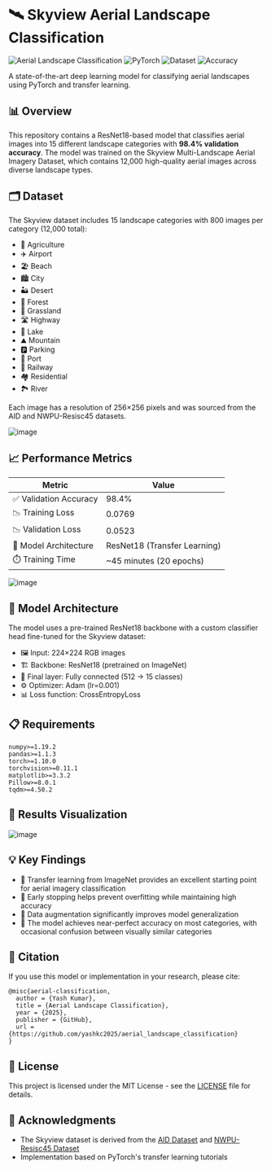 # 🛰️ Skyview Aerial Landscape Classification

![Aerial Landscape Classification](https://img.shields.io/badge/Computer%20Vision-Aerial%20Classification-brightgreen)
![PyTorch](https://img.shields.io/badge/PyTorch-1.10+-blue)
![Dataset](https://img.shields.io/badge/Dataset-Skyview-orange)
![Accuracy](https://img.shields.io/badge/Accuracy-98.4%25-success)

A state-of-the-art deep learning model for classifying aerial landscapes using PyTorch and transfer learning.

## 📊 Overview

This repository contains a ResNet18-based model that classifies aerial images into 15 different landscape categories with **98.4% validation accuracy**. The model was trained on the Skyview Multi-Landscape Aerial Imagery Dataset, which contains 12,000 high-quality aerial images across diverse landscape types.

## 🗂️ Dataset

The Skyview dataset includes 15 landscape categories with 800 images per category (12,000 total):

- 🌾 Agriculture
- ✈️ Airport
- 🏖️ Beach
- 🏙️ City
- 🏜️ Desert
- 🌲 Forest
- 🌿 Grassland
- 🛣️ Highway
- 🌊 Lake
- ⛰️ Mountain
- 🅿️ Parking
- 🚢 Port
- 🚂 Railway
- 🏘️ Residential
- 🏞️ River

Each image has a resolution of 256×256 pixels and was sourced from the AID and NWPU-Resisc45 datasets.

![image](https://github.com/user-attachments/assets/3b92181c-2eba-4a0a-b205-3622e0cb604b)


## 📈 Performance Metrics

| Metric | Value |
|--------|-------|
| ✅ Validation Accuracy | 98.4% |
| 📉 Training Loss | 0.0769 |
| 📉 Validation Loss | 0.0523 |
| 🧠 Model Architecture | ResNet18 (Transfer Learning) |
| ⏱️ Training Time | ~45 minutes (20 epochs) |

![image](https://github.com/user-attachments/assets/94fd0ee5-b11f-4ce8-bb01-32a1e9d84f52)

## 🔧 Model Architecture

The model uses a pre-trained ResNet18 backbone with a custom classifier head fine-tuned for the Skyview dataset:

- 🖼️ Input: 224×224 RGB images
- 🏗️ Backbone: ResNet18 (pretrained on ImageNet)
- 🧩 Final layer: Fully connected (512 → 15 classes)
- ⚙️ Optimizer: Adam (lr=0.001)
- 📊 Loss function: CrossEntropyLoss

## 📋 Requirements

```
numpy>=1.19.2
pandas>=1.1.3
torch>=1.10.0
torchvision>=0.11.1
matplotlib>=3.3.2
Pillow>=8.0.1
tqdm>=4.50.2
```

## 🎯 Results Visualization

![image](https://github.com/user-attachments/assets/7748cdb6-c3f3-4ad0-a727-347251c29005)

## 💡 Key Findings

- 🔄 Transfer learning from ImageNet provides an excellent starting point for aerial imagery classification
- 🛑 Early stopping helps prevent overfitting while maintaining high accuracy
- 🔁 Data augmentation significantly improves model generalization
- 🎉 The model achieves near-perfect accuracy on most categories, with occasional confusion between visually similar categories

## 📝 Citation

If you use this model or implementation in your research, please cite:

```
@misc{aerial-classification,
  author = {Yash Kumar},
  title = {Aerial Landscape Classification},
  year = {2025},
  publisher = {GitHub},
  url = {https://github.com/yashkc2025/aerial_landscape_classification}
}
```

## 📜 License

This project is licensed under the MIT License - see the [LICENSE](LICENSE) file for details.

## 🙏 Acknowledgments

- The Skyview dataset is derived from the [AID Dataset](https://captain-whu.github.io/AID/) and [NWPU-Resisc45 Dataset](https://paperswithcode.com/dataset/resisc45)
- Implementation based on PyTorch's transfer learning tutorials
